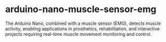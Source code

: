 # arduino-nano-muscle-sensor-emg
The Arduino Nano, combined with a muscle sensor (EMG), detects muscle activity, enabling applications in prosthetics, rehabilitation, and interactive projects requiring real-time muscle movement monitoring and control.
